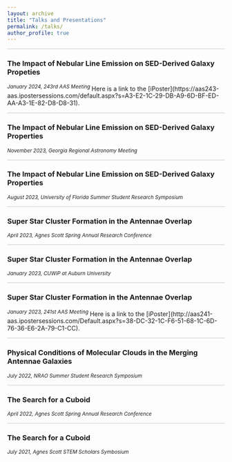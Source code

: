```yaml
---
layout: archive
title: "Talks and Presentations"
permalink: /talks/
author_profile: true
---
```

<hr style = 'background-color:#CCCAC9  ; border-width:0; color:#CCCAC9; height:1px; width:100%;' />
<h3> The Impact of Nebular Line Emission on SED-Derived Galaxy Propeties </h3>
<sup> <i>January 2024, 243rd AAS Meeting </i> </sup>   
Here is a link to the [iPoster](https://aas243-aas.ipostersessions.com/default.aspx?s=A3-E2-1C-29-DB-A9-6D-BF-ED-AA-A3-1E-82-D8-D8-31).
<br>

<hr style = 'background-color:#CCCAC9  ; border-width:0; color:#CCCAC9; height:1px; width:100%;' />
<h3> The Impact of Nebular Line Emission on SED-Derived Galaxy Properties </h3>
<sup> <i>November 2023, Georgia Regional Astronomy Meeting</i> </sup> 
<br> 

<hr style = 'background-color:#CCCAC9  ; border-width:0; color:#CCCAC9; height:1px; width:100%;' />
<h3> The Impact of Nebular Line Emission on SED-Derived Galaxy Properties </h3>
<sup> <i>August 2023, University of Florida Summer Student Research Symposium</i> </sup> 
<br> 

<hr style = 'background-color:#CCCAC9  ; border-width:0; color:#CCCAC9; height:1px; width:100%;' />
<h3> Super Star Cluster Formation in the Antennae Overlap </h3>
<sup> <i>April 2023, Agnes Scott Spring Annual Research Conference </i> </sup> 

<hr style = 'background-color:#CCCAC9  ; border-width:0; color:#CCCAC9; height:1px; width:100%;' />
<h3> Super Star Cluster Formation in the Antennae Overlap </h3>
<sup> <i>January 2023, CUWiP at Auburn University </i> </sup> 

<hr style = 'background-color:#CCCAC9  ; border-width:0; color:#CCCAC9; height:1px; width:100%;' />
<h3> Super Star Cluster Formation in the Antennae Overlap </h3>
<sup> <i>January 2023, 241st AAS Meeting </i> </sup>   
Here is a link to the [iPoster](http://aas241-aas.ipostersessions.com/Default.aspx?s=38-DC-32-1C-F6-51-68-1C-6D-76-36-E6-2A-79-C1-CC).
<br> 
<hr style = 'background-color:#CCCAC9  ; border-width:0; color:#CCCAC9; height:1px; width:100%;' />
<h3> Physical Conditions of Molecular Clouds in the Merging Antennae Galaxies </h3>
<sup> <i>July 2022, NRAO Summer Student Research Symposium</i> </sup> 
<br> 
<hr style = 'background-color:#CCCAC9  ; border-width:0; color:#CCCAC9; height:1px; width:100%;' />
<h3> The Search for a Cuboid </h3>
<sup> <i>April 2022, Agnes Scott Spring Annual Research Conference</i> </sup> 
<br>
<hr style = 'background-color:#CCCAC9  ; border-width:0; color:#CCCAC9; height:1px; width:100%;' />
<h3> The Search for a Cuboid </h3>
<sup> <i>July 2021, Agnes Scott STEM Scholars Symbosium</i> </sup> 

